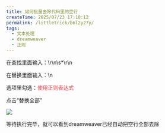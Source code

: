 ```yaml
---
title: 如何批量去除代码里的空行
createTime: 2025/07/23 17:10:12
permalink: /littletrick/b6l2y27y/
tags:
  - 文本处理
  - dreamweaver
  - 正则
---
```

在查找里面输入：\r\n\s*\r\n

在替换里面输入：\n

选项里勾选：<font style="color:#F33B45;">使用正则表达式</font>

点击“替换全部”

![](https://cdn.nlark.com/yuque/0/2020/png/683747/1587448725408-101b0a91-162b-4d54-b534-0edefab6e92e.png)

等待执行完毕，就可以看到dreamweaver已经自动把空行全部去除

